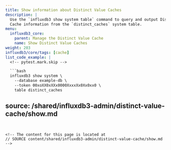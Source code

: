 ```yaml
---
title: Show information about Distinct Value Caches
description: |
  Use the `influxdb3 show system table` command to query and output Distinct Value
  Cache information from the `distinct_caches` system table.
menu:
  influxdb3_core:
    parent: Manage the Distinct Value Cache
    name: Show Distinct Value Caches
weight: 203
influxdb3/core/tags: [cache]
list_code_example: |
  <!-- pytest.mark.skip -->

  ```bash
  influxdb3 show system \
    --database example-db \
    --token 00xoXX0xXXx0000XxxxXx0Xx0xx0 \
    table distinct_caches
  ```
source: /shared/influxdb3-admin/distinct-value-cache/show.md
---
```


<!-- The content for this page is located at
// SOURCE content/shared/influxdb3-admin/distinct-value-cache/show.md -->
